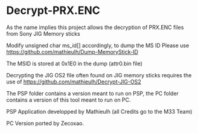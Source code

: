 # Decrypt-PRX.ENC
As the name implies this project allows the decryption of PRX.ENC files from Sony JIG Memory sticks


Modify unsigned char ms_id[] accordingly, to dump the MS ID Please use https://github.com/mathieulh/Dump-MemoryStick-ID 

The MSID is stored at 0x1E0 in the dump (attr0.bin file)

Decrypting the JIG OS2 file often found on JIG memory sticks requires the use of https://github.com/mathieulh/Decrypt-JIG-OS2

The PSP folder contains a version meant to run on PSP, the PC folder contains a version of this tool meant to run on PC.

PSP Application developped by Mathieulh (all Credits go to the M33 Team)

PC Version ported by Zecoxao.
